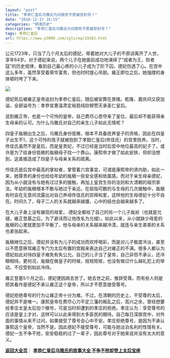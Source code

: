 ```yaml
---
layout: "post"
title: "孝恭仁皇后乌雅氏为何致死不愿接受封号？"
date: "2018-12-17 16:15"
categories: "明清历史"
description: "孝恭仁皇后乌雅氏为何致死不愿接受封号？"
tags: 孝恭仁皇后
url: https://www.y5000.com/zgls/mq/19382.html
---
```






公元1723年，只当了几个月太后的德妃，带着她对大儿子的不原谅离开了人世，享年64岁。对于德妃来说，两个儿子在她面前成功地演绎了“成者为王，败者寇”的历史规律，看到自己最心疼的小儿子成为了阶下囚，德妃伤透了心。在宫中这么多年，虽然享受着荣华富贵，但也时时提心吊胆。雍正即位之后，她强撑的身体顿时垮了下来。

![](https://img.y5000.com/uploads/allimg/170417/6-1F41G6111C09.jpg)

德妃死后被雍正皇帝追封为孝恭仁皇后，随后被安葬在景陵。乾隆、嘉庆间又获加谥，全部谥号为：孝恭宣惠温肃定裕慈纯钦穆赞天承圣仁皇后。

说到雍正帝，也是一个可怜的皇帝，自己费尽心思夺来了皇位，最后却不能获得亲生母亲的认可。为什么乌雅氏对自己的亲生儿子如此无情呢？

四皇子胤稹出生之后，乌雅氏身份低微，根本不具备抚养皇子的资格，因此在四皇子出生不1，这个可怜的孩子就被抱到了孝懿仁皇后(佟佳氏）的宫里抚养。当时，佟佳氏虽然不是皇后，而是皇贵妃，不过已经是当时后宫中地位最高的妃子了。或许是为了给身份低微的胤稹母子找一个靠山，康熙帝才做了如此安排，但却没想到，这直接造成了四皇子与母亲关系的疏离。

伶佳氏是后宫中最高的掌权者，掌管着六宫事宜，可谓是康熙帝的贤内助，如此一来，她尊贵的身份也给给年幼的胤稹一些安全感和依属感。而对于亲生母亲德妃，因为从小就没有与她有过过多的接触，再加上皇宫生存的法则和大清朝的祖宗家法。年幼的胤稹根本不敢与她过于亲近。在屈指可数的与生母的几次接触中，胤稹有时会在无意间流露出对自己养母佟佳氏的崇拜和爱，这样他的生母德妃十分不自在。时间久了，母子二人的关系就越来越僵，心中的结也会越来越多了。

在大儿子身上没有展现的母爱，.德妃全都给了自己的另一个儿子胤祯（也就是允褪，雍正登基之后，为了避讳而让他改名为允褪）。如此以来，从小就缺少母爱的胤稹的心里就更加不平衡了，他与母亲的关系越来越冷漠，就连与亲生弟弟的关系也紧张起来。

胤稹继位之后，德妃并没有为儿子的成功而欢呼喝彩，而是对儿子极度冷淡，甚至以不愿意移驾雍正专门为太后布置的宫殿来表达自己对雍正的不满。很多人都认为德妃如此对待四皇子难免有失公允。自己的儿子当了皇帝，自己非但不承认，还冷眼相待。更何况，胤稹在做皇子的时候，规规矩矩，也没有做过什么越礼犯上的举动，不应受到如此冷侍。

雍正登基5个月之后，德妃便因病去世了。她去世之前，推辞受尊。而有些人则是把其看作是德妃不承认雍正这个皇帝，所以才不愿意接受尊号。

德妃拒绝尊号的行为让雍正帝十分为难。不过，在清朝的历史上，不受尊的太后，德妃并不是唯一。康熙皇帝在费尽心力平定三藩的叛乱之后，高兴之余，曾经想要给孝庄太皇太后加个徽号，可是当时却遭到的孝庄的拒绝。孝庄认为：享受尊号的应该是皇上才对，这样可以以此来得到大多臣民的期待。自己每日深居宫中，对外面的事情从来不过问，如果接受了尊号会心中不安。孝庄拒绝尊号，是因为不承认康熙这个皇帝，当然不是。因此德妃不接受尊号，可能与她淡泊名利的性情有关。德妃一生不争不抢，安安稳稳的过了一辈子，因此尊号对于她来说并没有太大的意义。

[**返回大全页**](https://www.y5000.com/zgls/mq/19377.html)： **[孝恭仁皇后乌雅氏的故事大全
不争不抢却登上太后宝座](https://www.y5000.com/zgls/mq/19377.html)**
